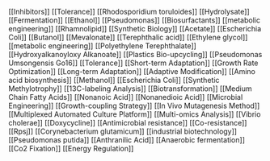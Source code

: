 [[Inhibitors]]
[[Tolerance]]
[[Rhodosporidium toruloides]]
[[Hydrolysate]]
[[Fermentation]]
[[Ethanol]]
[[Pseudomonas]]
[[Biosurfactants]]
[[metabolic engineering]]
[[Rhamnolipid]]
[[Synthetic Biology]]
[[Acetate]]
[[Escherichia Coli]]
[[Butanol]]
[[Mevalonate]]
[[Terephthalic acid]]
[[Ethylene glycol]]
[[metabolic engineering]]
[[Polyethylene Terephthalate]]
[[Hydroxyalkanoyloxy Alkanoate]]
[[Plastics Bio-upcycling]]
[[Pseudomonas Umsongensis Go16]]
[[Tolerance]]
[[Short-term Adaptation]]
[[Growth Rate Optimization]]
[[Long-term Adaptation]]
[[Adaptive Modification]]
[[Amino acid biosynthesis]]
[[Methanol]]
[[Escherichia Coli]]
[[Synthetic Methylotrophy]]
[[13C-labeling Analysis]]
[[Biotransformation]]
[[Medium Chain Fatty Acids]]
[[Nonanoic Acid]]
[[Nonanedioic Acid]]
[[Microbial Engineering]]
[[Growth-coupling Strategy]]
[[In Vivo Mutagenesis Method]]
[[Multiplexed Automated Culture Platform]]
[[Multi-omics Analysis]]
[[Vibrio cholerae]]
[[Doxycycline]]
[[Antimicrobial resistance]]
[[Co-resistance]]
[[Rpsj]]
[[Corynebacterium glutamicum]]
[[industrial biotechnology]]
[[Pseudomonas putida]]
[[Anthranilic Acid]]
[[Anaerobic fermentation]]
[[Co2 Fixation]]
[[Energy Regulation]]
